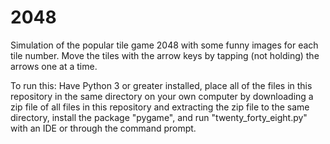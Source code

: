 # 2048
Simulation of the popular tile game 2048 with some funny images for each tile number. Move the tiles with the arrow keys by tapping (not holding) the arrows one at a time.

To run this: Have Python 3 or greater installed, place all of the files in this repository in the same directory on your own computer by downloading a zip file of all files in this repository and extracting the zip file to the same directory, install the package "pygame", and run "twenty_forty_eight.py" with an IDE or through the command prompt.
